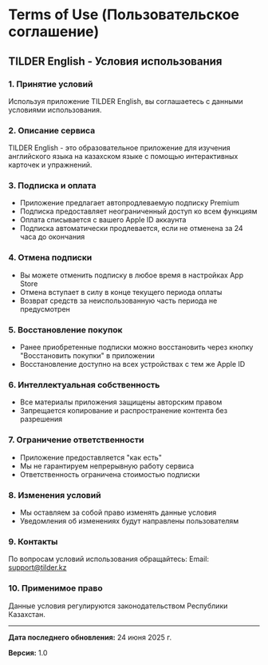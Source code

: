 # Terms of Use (Пользовательское соглашение)
## TILDER English - Условия использования

### 1. Принятие условий
Используя приложение TILDER English, вы соглашаетесь с данными условиями использования.

### 2. Описание сервиса
TILDER English - это образовательное приложение для изучения английского языка на казахском языке с помощью интерактивных карточек и упражнений.

### 3. Подписка и оплата
- Приложение предлагает автопродлеваемую подписку Premium
- Подписка предоставляет неограниченный доступ ко всем функциям
- Оплата списывается с вашего Apple ID аккаунта
- Подписка автоматически продлевается, если не отменена за 24 часа до окончания

### 4. Отмена подписки
- Вы можете отменить подписку в любое время в настройках App Store
- Отмена вступает в силу в конце текущего периода оплаты
- Возврат средств за неиспользованную часть периода не предусмотрен

### 5. Восстановление покупок
- Ранее приобретенные подписки можно восстановить через кнопку "Восстановить покупки" в приложении
- Восстановление доступно на всех устройствах с тем же Apple ID

### 6. Интеллектуальная собственность
- Все материалы приложения защищены авторским правом
- Запрещается копирование и распространение контента без разрешения

### 7. Ограничение ответственности
- Приложение предоставляется "как есть"
- Мы не гарантируем непрерывную работу сервиса
- Ответственность ограничена стоимостью подписки

### 8. Изменения условий
- Мы оставляем за собой право изменять данные условия
- Уведомления об изменениях будут направлены пользователям

### 9. Контакты
По вопросам условий использования обращайтесь:
Email: support@tilder.kz

### 10. Применимое право
Данные условия регулируются законодательством Республики Казахстан.

---

**Дата последнего обновления:** 24 июня 2025 г.

**Версия:** 1.0
